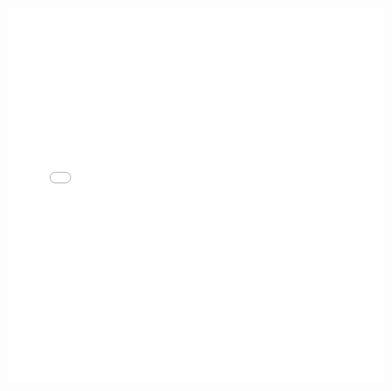 <style type="text/css">
.map-bgd {
  position: absolute;
  width: 100%;
  height: 100%;
  background-image: url('map_background.png');
}
</style>

<div class="map-bgd">
  
<div class="map">
<iframe width="600px" height="600px" frameborder="0" allowfullscreen src="//umap.openstreetmap.fr/it/map/caccia-al-tesoro_439547?scaleControl=true&miniMap=false&scrollWheelZoom=true&zoomControl=true&allowEdit=false&moreControl=false&searchControl=true&tilelayersControl=false&embedControl=false&datalayersControl=false&onLoadPanel=undefined&captionBar=false&fullscreenControl=true&measureControl=false&locateControl=false&editinosmControl=false"></iframe>
</div>

</div>
